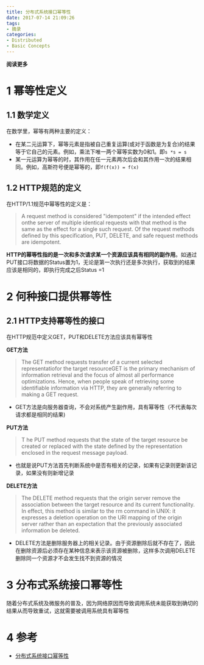 ```yaml
---
title: 分布式系统接口幂等性
date: 2017-07-14 21:09:26
tags: 
- 摘录
categories: 
- Distributed
- Basic Concepts
---
```


__阅读更多__

<!--more-->

# 1 幂等性定义

## 1.1 数学定义

在数学里，幂等有两种主要的定义：

* 在某二元运算下，幂等元素是指被自己重复运算(或对于函数是为复合)的结果等于它自己的元素。例如，乘法下唯一两个幂等实数为0和1。即`s *s = s`
* 某一元运算为幂等的时，其作用在任一元素两次后会和其作用一次的结果相同。例如，高斯符号便是幂等的，即`f(f(x)) = f(x)`

## 1.2 HTTP规范的定义

在HTTP/1.1规范中幂等性的定义是：

> A request method is considered "idempotent" if the intended effect onthe server of multiple identical requests with that method is the same as the effect for a single such request. Of the request methods defined by this specification, PUT, DELETE, and safe request methods are idempotent.

__HTTP的幂等性指的是一次和多次请求某一个资源应该具有相同的副作用__。如通过PUT接口将数据的Status置为1，无论是第一次执行还是多次执行，获取到的结果应该是相同的，即执行完成之后Status =1

# 2 何种接口提供幂等性

## 2.1 HTTP支持幂等性的接口

在HTTP规范中定义GET，PUT和DELETE方法应该具有幂等性

__GET方法__

> The GET method requests transfer of a current selected representatiofor the target resourceGET is the primary mechanism of information retrieval and the focus of almost all performance optimizations. Hence, when people speak of retrieving some identifiable information via HTTP, they are generally referring to making a GET request.

* GET方法是向服务器查询，不会对系统产生副作用，具有幂等性（不代表每次请求都是相同的结果)

__PUT方法__

> T he PUT method requests that the state of the target resource be created or replaced with the state defined by the representation enclosed in the request message payload.

* 也就是说PUT方法首先判断系统中是否有相关的记录，如果有记录则更新该记录，如果没有则新增记录

__DELETE方法__

> The DELETE method requests that the origin server remove the association between the target resource and its current functionality. In effect, this method is similar to the rm command in UNIX: it expresses a deletion operation on the URI mapping of the origin server rather than an expectation that the previously associated information be deleted.

* DELETE方法是删除服务器上的相关记录。由于资源删除后就不存在了，因此在删除资源后必须存在某种信息来表示该资源被删除，这样多次调用DELETE删除同一个资源才不会发生找不到资源的情况

# 3 分布式系统接口幂等性

随着分布式系统及微服务的普及，因为网络原因而导致调用系统未能获取到确切的结果从而导致重试，这就需要被调用系统具有幂等性

# 4 参考

* [分布式系统接口幂等性](http://blog.brucefeng.info/post/api-idempotent)
